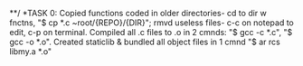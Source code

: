 **/
*TASK 0: Copied functions coded in older directories- cd to dir w fnctns, "$ cp *.c ~root/{REPO}/{DIR}"; rmvd useless files- c-c on notepad to edit, c-p on terminal. Compiled all .c files to .o in 2 cmnds: "$ gcc -c *.c", "$ gcc -o *.o". Created staticlib & bundled all object files in 1 cmnd "$ ar rcs libmy.a *.o" 
